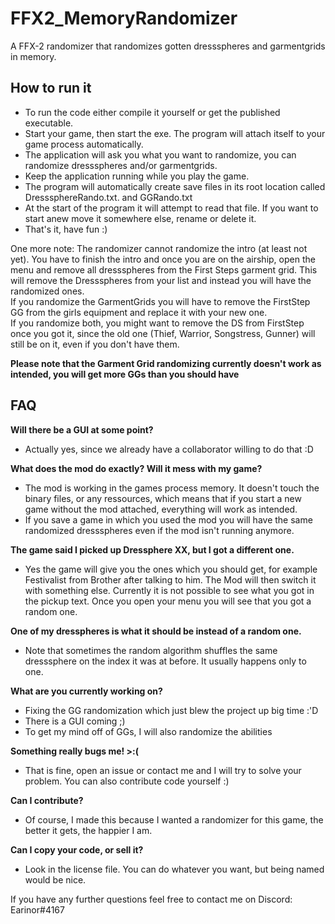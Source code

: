 # FFX2_MemoryRandomizer
A FFX-2 randomizer that randomizes gotten dressspheres and garmentgrids in memory.

## How to run it
- To run the code either compile it yourself or get the published executable.
- Start your game, then start the exe. The program will attach itself to your game process automatically.
- The application will ask you what you want to randomize, you can randomize dressspheres and/or garmentgrids.
- Keep the application running while you play the game.
- The program will automatically create save files in its root location called DresssphereRando.txt. and GGRando.txt
- At the start of the program it will attempt to read that file. If you want to start anew move it somewhere else, rename or delete it. 
- That's it, have fun :)

One more note: The randomizer cannot randomize the intro (at least not yet). You have to finish the intro and once you are on the airship, open the menu and remove all dressspheres from the First Steps garment grid. This will remove the Dressspheres from your list and instead you will have the randomized ones.  
If you randomize the GarmentGrids you will have to remove the FirstStep GG from the girls equipment and replace it with your new one.  
If you randomize both, you might want to remove the DS from FirstStep once you got it, since the old one (Thief, Warrior, Songstress, Gunner) will still be on it, even if you don't have them.

**Please note that the Garment Grid randomizing currently doesn't work as intended, you will get more GGs than you should have**

## FAQ
**Will there be a GUI at some point?**
- Actually yes, since we already have a collaborator willing to do that :D

**What does the mod do exactly? Will it mess with my game?**
- The mod is working in the games process memory. It doesn't touch the binary files, or any ressources, which means that if you start a new game without the mod attached, everything will work as intended. 
- If you save a game in which you used the mod you will have the same randomized dressspheres even if the mod isn't running anymore.

**The game said I picked up Dressphere XX, but I got a different one.**
- Yes the game will give you the ones which you should get, for example Festivalist from Brother after talking to him. The Mod will then switch it with something else. Currently it is not possible to see what you got in the pickup text. Once you open your menu you will see that you got a random one.

**One of my dresspheres is what it should be instead of a random one.**
- Note that sometimes the random algorithm shuffles the same dresssphere on the index it was at before. It usually happens only to one.

**What are you currently working on?**
- Fixing the GG randomization which just blew the project up big time :'D
- There is a GUI coming ;)
- To get my mind off of GGs, I will also randomize the abilities

**Something really bugs me! >:(**
- That is fine, open an issue or contact me and I will try to solve your problem. You can also contribute code yourself :)

**Can I contribute?**
- Of course, I made this because I wanted a randomizer for this game, the better it gets, the happier I am.

**Can I copy your code, or sell it?**
- Look in the license file. You can do whatever you want, but being named would be nice.

If you have any further questions feel free to contact me on Discord: Earinor#4167
